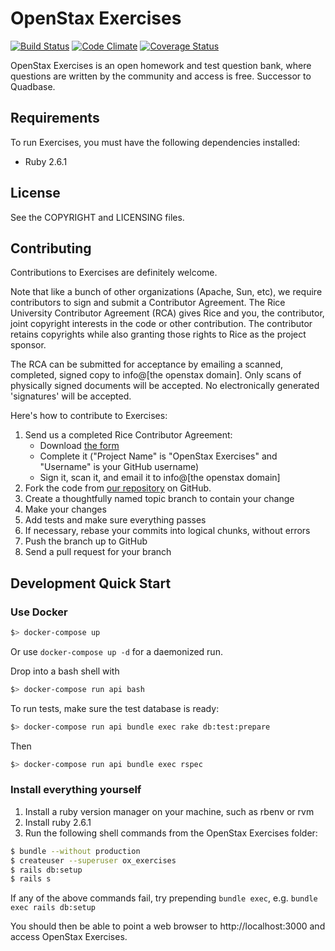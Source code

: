 <!-- Copyright 2011-2019 Rice University. Licensed under the Affero General Public
     License version 3 or later.  See the COPYRIGHT file for details. -->

OpenStax Exercises
==================

[![Build Status](https://travis-ci.org/openstax/exercises.svg?branch=master)](https://travis-ci.org/openstax/exercises)
[![Code Climate](https://codeclimate.com/github/openstax/exercises.png)](https://codeclimate.com/github/openstax/exercises)
[![Coverage Status](https://img.shields.io/codecov/c/github/openstax/exercises.svg)](https://codecov.io/gh/openstax/exercises)

OpenStax Exercises is an open homework and test question bank, where questions are written
by the community and access is free. Successor to Quadbase.

Requirements
------------

To run Exercises, you must have the following dependencies installed:

* Ruby 2.6.1

License
-------

See the COPYRIGHT and LICENSING files.

Contributing
------------

Contributions to Exercises are definitely welcome.

Note that like a bunch of other organizations (Apache, Sun, etc), we require contributors
to sign and submit a Contributor Agreement. The Rice University Contributor Agreement
(RCA) gives Rice and you, the contributor, joint copyright interests in the code or
other contribution. The contributor retains copyrights while also granting those
rights to Rice as the project sponsor.

The RCA can be submitted for acceptance by emailing a scanned, completed, signed copy
to info@[the openstax domain]. Only scans of physically signed documents will be accepted. No electronically generated 'signatures' will be accepted.

Here's how to contribute to Exercises:

1. Send us a completed Rice Contributor Agreement:
   * Download [the form](http://quadbase.org/rice_university_contributor_agreement_v1.pdf)
   * Complete it ("Project Name" is "OpenStax Exercises" and "Username" is your GitHub username)
   * Sign it, scan it, and email it to info@[the openstax domain]
2. Fork the code from [our repository](https://github.com/openstax/exercises) on GitHub.
3. Create a thoughtfully named topic branch to contain your change
4. Make your changes
5. Add tests and make sure everything passes
6. If necessary, rebase your commits into logical chunks, without errors
7. Push the branch up to GitHub
8. Send a pull request for your branch

Development Quick Start
-----------------------

### Use Docker

```bash
$> docker-compose up
```

Or use `docker-compose up -d` for a daemonized run.

Drop into a bash shell with

```bash
$> docker-compose run api bash
```

To run tests, make sure the test database is ready:

```bash
$> docker-compose run api bundle exec rake db:test:prepare
```

Then

```bash
$> docker-compose run api bundle exec rspec
```

### Install everything yourself

1. Install a ruby version manager on your machine, such as rbenv or rvm
2. Install ruby 2.6.1
3. Run the following shell commands from the OpenStax Exercises folder:

```sh
$ bundle --without production
$ createuser --superuser ox_exercises
$ rails db:setup
$ rails s
```

If any of the above commands fail, try prepending `bundle exec`, e.g. `bundle exec rails db:setup`

You should then be able to point a web browser to http://localhost:3000 and access OpenStax Exercises.
